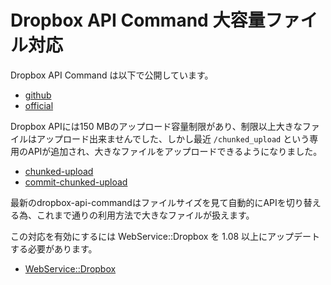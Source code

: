 # Dropbox API Command 大容量ファイル対応

Dropbox API Command は以下で公開しています。

- [github](https://github.com/s-aska/dropbox-api-command)
- [official](http://doc.7kai.org/Product/DropboxAPICommand/README)

Dropbox APIには150 MBのアップロード容量制限があり、制限以上大きなファイルはアップロード出来ませんでした、しかし最近 `/chunked_upload` という専用のAPIが追加され、大きなファイルをアップロードできるようになりました。

- [chunked-upload](https://www.dropbox.com/developers/reference/api#chunked-upload)
- [commit-chunked-upload](https://www.dropbox.com/developers/reference/api#commit-chunked-upload)

最新のdropbox-api-commandはファイルサイズを見て自動的にAPIを切り替える為、これまで通りの利用方法で大きなファイルが扱えます。

この対応を有効にするには WebService::Dropbox を 1.08 以上にアップデートする必要があります。

- [WebService::Dropbox](https://metacpan.org/release/ASKADNA/WebService-Dropbox-1.09/)
